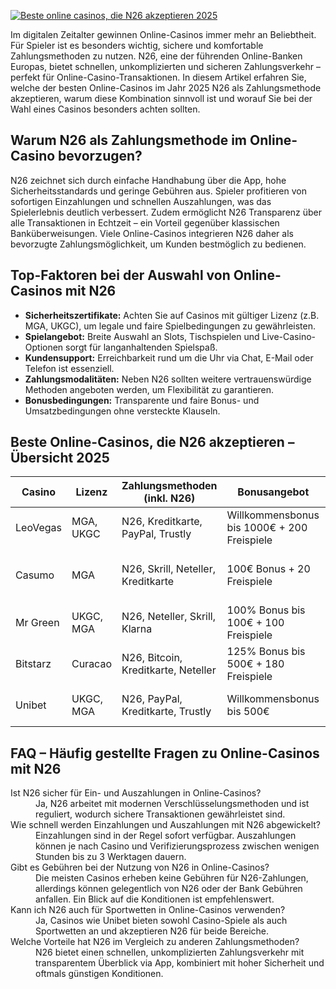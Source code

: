 [![Beste online casinos, die N26 akzeptieren 2025](https://123-caf.pages.dev/gitsignup.png)](https://vrmoo.ru/Bt82HjjY)

<p>Im digitalen Zeitalter gewinnen Online-Casinos immer mehr an Beliebtheit. Für Spieler ist es besonders wichtig, sichere und komfortable Zahlungsmethoden zu nutzen. N26, eine der führenden Online-Banken Europas, bietet schnellen, unkomplizierten und sicheren Zahlungsverkehr – perfekt für Online-Casino-Transaktionen. In diesem Artikel erfahren Sie, welche der besten Online-Casinos im Jahr 2025 N26 als Zahlungsmethode akzeptieren, warum diese Kombination sinnvoll ist und worauf Sie bei der Wahl eines Casinos besonders achten sollten.</p>  <h2>Warum N26 als Zahlungsmethode im Online-Casino bevorzugen?</h2> <p>N26 zeichnet sich durch einfache Handhabung über die App, hohe Sicherheitsstandards und geringe Gebühren aus. Spieler profitieren von sofortigen Einzahlungen und schnellen Auszahlungen, was das Spielerlebnis deutlich verbessert. Zudem ermöglicht N26 Transparenz über alle Transaktionen in Echtzeit – ein Vorteil gegenüber klassischen Banküberweisungen. Viele Online-Casinos integrieren N26 daher als bevorzugte Zahlungsmöglichkeit, um Kunden bestmöglich zu bedienen.</p>  <h2>Top-Faktoren bei der Auswahl von Online-Casinos mit N26</h2> <ul> <li><strong>Sicherheitszertifikate:</strong> Achten Sie auf Casinos mit gültiger Lizenz (z.B. MGA, UKGC), um legale und faire Spielbedingungen zu gewährleisten.</li> <li><strong>Spielangebot:</strong> Breite Auswahl an Slots, Tischspielen und Live-Casino-Optionen sorgt für langanhaltenden Spielspaß.</li> <li><strong>Kundensupport:</strong> Erreichbarkeit rund um die Uhr via Chat, E-Mail oder Telefon ist essenziell.</li> <li><strong>Zahlungsmodalitäten:</strong> Neben N26 sollten weitere vertrauenswürdige Methoden angeboten werden, um Flexibilität zu garantieren.</li> <li><strong>Bonusbedingungen:</strong> Transparente und faire Bonus- und Umsatzbedingungen ohne versteckte Klauseln.</li> </ul>  <h2>Beste Online-Casinos, die N26 akzeptieren – Übersicht 2025</h2> <table> <thead> <tr> <th>Casino</th> <th>Lizenz</th> <th>Zahlungsmethoden (inkl. N26)</th> <th>Bonusangebot</th> <th>Besonderheiten</th> </tr> </thead> <tbody> <tr> <td>LeoVegas</td> <td>MGA, UKGC</td> <td>N26, Kreditkarte, PayPal, Trustly</td> <td>Willkommensbonus bis 1000€ + 200 Freispiele</td> <td>Top Live-Casino, schnelle Auszahlungen</td> </tr> <tr> <td>Casumo</td> <td>MGA</td> <td>N26, Skrill, Neteller, Kreditkarte</td> <td>100€ Bonus + 20 Freispiele</td> <td>Innovatives Gamification-Konzept, benutzerfreundlich</td> </tr> <tr> <td>Mr Green</td> <td>UKGC, MGA</td> <td>N26, Neteller, Skrill, Klarna</td> <td>100% Bonus bis 100€ + 100 Freispiele</td> <td>Verantwortungsvolles Spielen, vielfältiges Spielportfolio</td> </tr> <tr> <td>Bitstarz</td> <td>Curacao</td> <td>N26, Bitcoin, Kreditkarte, Neteller</td> <td>125% Bonus bis 500€ + 180 Freispiele</td> <td>Vorreiter bei Kryptowährungen, Spielauswahl</td> </tr> <tr> <td>Unibet</td> <td>UKGC, MGA</td> <td>N26, PayPal, Kreditkarte, Trustly</td> <td>Willkommensbonus bis 500€</td> <td>Großes Sportwetten-Angebot, etablierte Marke</td> </tr> </tbody> </table>  <h2>FAQ – Häufig gestellte Fragen zu Online-Casinos mit N26</h2> <dl> <dt>Ist N26 sicher für Ein- und Auszahlungen in Online-Casinos?</dt> <dd>Ja, N26 arbeitet mit modernen Verschlüsselungsmethoden und ist reguliert, wodurch sichere Transaktionen gewährleistet sind.</dd>  <dt>Wie schnell werden Einzahlungen und Auszahlungen mit N26 abgewickelt?</dt> <dd>Einzahlungen sind in der Regel sofort verfügbar. Auszahlungen können je nach Casino und Verifizierungsprozess zwischen wenigen Stunden bis zu 3 Werktagen dauern.</dd>  <dt>Gibt es Gebühren bei der Nutzung von N26 in Online-Casinos?</dt> <dd>Die meisten Casinos erheben keine Gebühren für N26-Zahlungen, allerdings können gelegentlich von N26 oder der Bank Gebühren anfallen. Ein Blick auf die Konditionen ist empfehlenswert.</dd>  <dt>Kann ich N26 auch für Sportwetten in Online-Casinos verwenden?</dt> <dd>Ja, Casinos wie Unibet bieten sowohl Casino-Spiele als auch Sportwetten an und akzeptieren N26 für beide Bereiche.</dd>  <dt>Welche Vorteile hat N26 im Vergleich zu anderen Zahlungsmethoden?</dt> <dd>N26 bietet einen schnellen, unkomplizierten Zahlungsverkehr mit transparentem Überblick via App, kombiniert mit hoher Sicherheit und oftmals günstigen Konditionen.</dd> </dl>